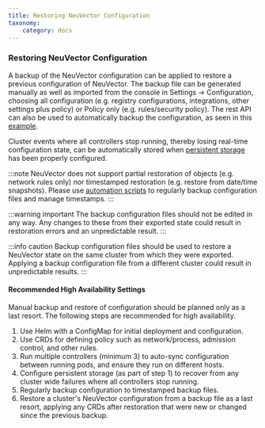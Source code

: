 ```yaml
---
title: Restoring NeuVector Configuration
taxonomy:
    category: docs
---
```


### Restoring NeuVector Configuration 

A backup of the NeuVector configuration can be applied to restore a previous configuration of NeuVector. The backup file can be generated manually as well as imported from the console in Settings -> Configuration, choosing all configuration (e.g. registry configurations, integrations, other settings plus policy) or Policy only (e.g. rules/security policy). The rest API can also be used to automatically backup the configuration, as seen in this [example](/automation/automation#exportimport-configuration-file).

Cluster events where all controllers stop running, thereby losing real-time configuration state, can be automatically stored when [persistent storage](/deploying/production#backups-and-persistent-data) has been properly configured.

:::note
NeuVector does not support partial restoration of objects (e.g. network rules only) nor timestamped restoration (e.g. restore from date/time snapshots). Please use [automation scripts](/automation/automation#exportimport-configuration-file) to regularly backup configuration files and manage timestamps.
:::

:::warning important
The backup configuration files should not be edited in any way. Any changes to these from their exported state could result in restoration errors and an unpredictable result. 
:::

:::info caution
Backup configuration files should be used to restore a NeuVector state on the same cluster from which they were exported. Applying a backup configuration file from a different cluster could result in unpredictable results.
:::

#### Recommended High Availability Settings

Manual backup and restore of configuration should be planned only as a last resort. The following steps are recommended for high availability.

1. Use Helm with a ConfigMap for initial deployment and configuration.
2. Use CRDs for defining policy such as network/process, admission control, and other rules.
3. Run multiple controllers (minimum 3) to auto-sync configuration between running pods, and ensure they run on different hosts.
4. Configure persistent storage (as part of step 1) to recover from any cluster wide failures where all controllers stop running.
5. Regularly backup configuration to timestamped backup files.
6. Restore a cluster's NeuVector configuration from a backup file as a last resort, applying any CRDs after restoration that were new or changed since the previous backup.
